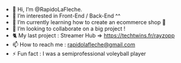 - 👋 Hi, I’m @RapidoLaFleche.
- 👀 I’m interested in Front-End / Back-End ^^
- 🌱 I’m currently learning how to create an ecommerce shop 🛒
- 💞️ I’m looking to collaborate on a big project !
- 🐈 My last project : Streamer Hub => https://techtwins.fr/rayzopp
- 📫 How to reach me : rapidolafleche@gmail.com
- ⚡ Fun fact : I was a semiprofessional voleyball player

<!---
RapidoLaFleche/RapidoLaFleche is a ✨ special ✨ repository because its `README.md` (this file) appears on your GitHub profile.
You can click the Preview link to take a look at your changes.
--->
